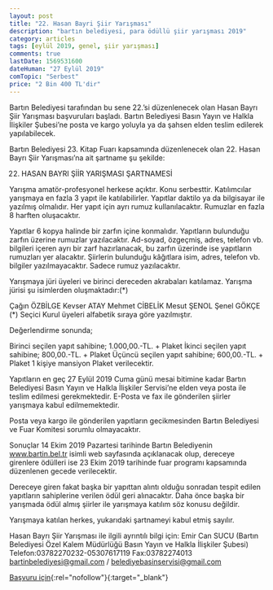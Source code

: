 ```yaml
---
layout: post
title: "22. Hasan Bayri Şiir Yarışması"
description: "bartın belediyesi, para ödüllü şiir yarışması 2019"
category: articles
tags: [eylül 2019, genel, şiir yarışması]
comments: true
lastDate: 1569531600
dateHuman: "27 Eylül 2019"
comTopic: "Serbest"
price: "2 Bin 400 TL'dir"
---
```


Bartın Belediyesi tarafından bu sene 22.’si düzenlenecek olan Hasan Bayrı Şiir Yarışması başvuruları başladı.
Bartın Belediyesi Basın Yayın ve Halkla İlişkiler Şubesi’ne posta ve kargo yoluyla ya da şahsen elden teslim edilerek yapılabilecek.

Bartın Belediyesi 23. Kitap Fuarı kapsamında düzenlenecek olan 22. Hasan Bayrı Şiir Yarışması’na ait şartname şu şekilde:

22. HASAN BAYRI ŞİİR YARIŞMASI ŞARTNAMESİ 

Yarışma amatör-profesyonel herkese açıktır.
Konu serbesttir.
Katılımcılar yarışmaya en fazla 3 yapıt ile katılabilirler.
Yapıtlar daktilo ya da bilgisayar ile yazılmış olmalıdır.
Her yapıt için ayrı rumuz kullanılacaktır.  Rumuzlar en fazla 8 harften oluşacaktır. 

Yapıtlar 6 kopya halinde bir zarfın içine konmalıdır. Yapıtların bulunduğu zarfın üzerine rumuzlar yazılacaktır. Ad-soyad, özgeçmiş, adres, telefon vb. bilgileri içeren ayrı bir zarf hazırlanacak, bu zarfın üzerinde ise yapıtların rumuzları yer alacaktır. Şiirlerin bulunduğu kâğıtlara isim, adres, telefon vb. bilgiler yazılmayacaktır. Sadece rumuz yazılacaktır.

Yarışmaya jüri üyeleri ve birinci dereceden akrabaları katılamaz.
Yarışma jürisi şu isimlerden oluşmaktadır:(*) 

Çağın ÖZBİLGE
Kevser ATAY
Mehmet CİBELİK
Mesut ŞENOL
Şenel GÖKÇE (*) Seçici Kurul üyeleri alfabetik sıraya göre yazılmıştır.

Değerlendirme sonunda; 

Birinci seçilen yapıt sahibine; 1.000,00.-TL. + Plaket
İkinci seçilen yapıt sahibine; 800,00.-TL. + Plaket
Üçüncü seçilen yapıt sahibine; 600,00.-TL. + Plaket
1 kişiye mansiyon Plaket verilecektir.

Yapıtların en geç 27 Eylül 2019 Cuma günü mesai bitimine kadar Bartın Belediyesi Basın Yayın ve Halkla İlişkiler Servisi’ne elden veya posta ile teslim edilmesi gerekmektedir. E-Posta ve fax ile gönderilen şiirler yarışmaya kabul edilmemektedir.

Posta veya kargo ile gönderilen yapıtların gecikmesinden Bartın Belediyesi ve Fuar Komitesi sorumlu olmayacaktır.

Sonuçlar 14 Ekim 2019 Pazartesi tarihinde Bartın Belediyenin www.bartin.bel.tr  isimli web sayfasında açıklanacak olup, dereceye girenlere ödülleri ise 23 Ekim 2019 tarihinde fuar programı kapsamında düzenlenen gecede verilecektir.

Dereceye giren fakat başka bir yapıttan alıntı olduğu sonradan tespit edilen yapıtların sahiplerine verilen ödül geri alınacaktır. Daha önce başka bir yarışmada ödül almış şiirler ile yarışmaya katılım söz konusu değildir.         

Yarışmaya katılan herkes, yukarıdaki şartnameyi kabul etmiş sayılır. 

Hasan Bayrı Şiir Yarışması ile ilgili ayrıntılı bilgi için: Emir Can SUCU
(Bartın Belediyesi Özel Kalem Müdürlüğü Basın Yayın ve Halkla İlişkiler Şubesi)   Telefon:03782270232-05307617119 Fax:03782274013
bartinbelediyesi@gmail.com / belediyebasinservisi@gmail.com

[Başvuru için](https://bartin.bel.tr/22-hasan-bayri-siir-yarismasi-basvurulari-basladi/?utm_source=edebiyatyarismalari.com&utm_medium=affiliate&utm_campaign=cpc){:rel="nofollow"}{:target="_blank"}
